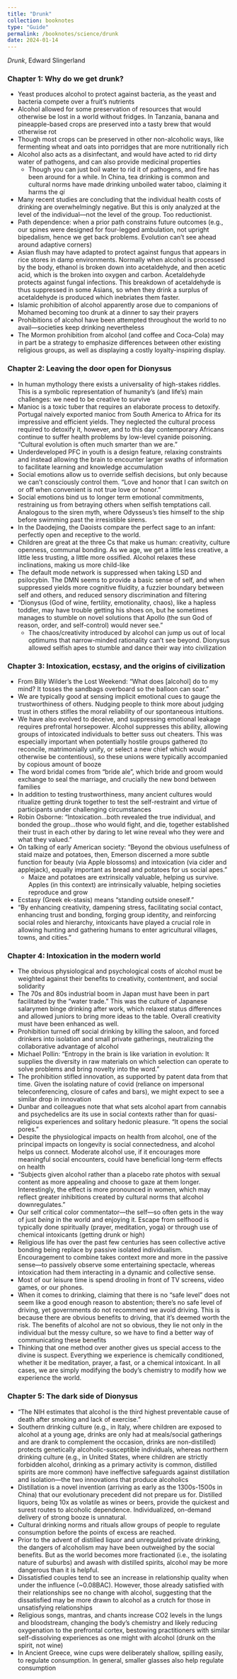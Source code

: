 ```yaml
---
title: "Drunk"
collection: booknotes
type: "Guide"
permalink: /booknotes/science/drunk
date: 2024-01-14
---
```


*Drunk*, Edward Slingerland
### Chapter 1: Why do we get drunk?
*	Yeast produces alcohol to protect against bacteria, as the yeast and bacteria compete over a fruit’s nutrients
*	Alcohol allowed for some preservation of resources that would otherwise be lost in a world without fridges. In Tanzania, banana and pineapple-based crops are preserved into a tasty brew that would otherwise rot
   * Though most crops can be preserved in other non-alcoholic ways, like fermenting wheat and oats into porridges that are more nutritionally rich
*	Alcohol also acts as a disinfectant, and would have acted to rid dirty water of pathogens, and can also provide medicinal properties
    * Though you can just boil water to rid it of pathogens, and fire has been around for a while. In China, tea drinking is common and cultural norms have made drinking unboiled water taboo, claiming it harms the *qi*
*	Many recent studies are concluding that the individual health costs of drinking are overwhelmingly negative. But this is only analyzed at the level of the individual—not the level of the group. Too reductionist.
*	Path dependence: when a prior path constrains future outcomes (e.g., our spines were designed for four-legged ambulation, not upright bipedalism, hence we get back problems. Evolution can’t see ahead around adaptive corners)
*	Asian flush may have adapted to protect against fungus that appears in rice stores in damp environments. Normally when alcohol is processed by the body, ethanol is broken down into acetaldehyde, and then acetic acid, which is the broken into oxygen and carbon. Acetaldehyde protects against fungal infections. This breakdown of acetaldehyde is thus suppressed in some Asians, so when they drink a surplus of acetaldehyde is produced which inebriates them faster.
*	Islamic prohibition of alcohol apparently arose due to companions of Mohamed becoming too drunk at a dinner to say their prayers
*	Prohibitions of alcohol have been attempted throughout the world to no avail—societies keep drinking nevertheless
*	The Mormon prohibition from alcohol (and coffee and Coca-Cola) may in part be a strategy to emphasize differences between other existing religious groups, as well as displaying a costly loyalty-inspiring display.
### Chapter 2: Leaving the door open for Dionysus
*	In human mythology there exists a universality of high-stakes riddles. This is a symbolic representation of humanity’s (and life’s) main challenges: we need to be creative to survive
*	Manioc is a toxic tuber that requires an elaborate process to detoxify. Portugal naively exported manioc from South America to Africa for its impressive and efficient yields. They neglected the cultural process required to detoxify it, however, and to this day contemporary Africans continue to suffer health problems by low-level cyanide poisoning. “Cultural evolution is often much smarter than we are.”
*	Underdeveloped PFC in youth is a design feature, relaxing constraints and instead allowing the brain to encounter larger swaths of information to facilitate learning and knowledge accumulation
*	Social emotions allow us to override selfish decisions, but only because we can’t consciously control them. “Love and honor that I can switch on or off when convenient is not true love or honor.”
*	Social emotions bind us to longer term emotional commitments, restraining us from betraying others when selfish temptations call. Analogous to the siren myth, where Odysseus’s ties himself to the ship before swimming past the irresistible sirens.
*	In the Daodejing, the Daoists compare the perfect sage to an infant: perfectly open and receptive to the world. 
*	Children are great at the three Cs that make us human: creativity, culture openness, communal bonding. As we age, we get a little less creative, a little less trusting, a little more ossified. Alcohol relaxes these inclinations, making us more child-like
*	The default mode network is suppressed when taking LSD and psilocybin. The DMN seems to provide a basic sense of self, and when suppressed yields more cognitive fluidity, a fuzzier boundary between self and others, and reduced sensory discrimination and filtering
*	“Dionysus (God of wine, fertility, emotionality, chaos), like a hapless toddler, may have trouble getting his shoes on, but he sometimes manages to stumble on novel solutions that Apollo (the sun God of reason, order, and self-control) would never see.”
    * The chaos/creativity introduced by alcohol can jump us out of local optimums that narrow-minded rationality can’t see beyond. Dionysus allowed selfish apes to stumble and dance their way into civilization
### Chapter 3: Intoxication, ecstasy, and the origins of civilization
*	From Billy Wilder’s the Lost Weekend: “What does [alcohol] do to my mind? It tosses the sandbags overboard so the balloon can soar.”
*	We are typically good at sensing implicit emotional cues to gauge the trustworthiness of others. Nudging people to think more about judging trust in others stifles the moral reliability of our spontaneous intuitions.
*	We have also evolved to deceive, and suppressing emotional leakage requires prefrontal horsepower. Alcohol suppresses this ability, allowing groups of intoxicated individuals to better suss out cheaters. This was especially important when potentially hostile groups gathered (to reconcile, matrimonially unify, or select a new chief which would otherwise be contentious), so these unions were typically accompanied by copious amount of booze
*	The word bridal comes from “bride ale”, which bride and groom would exchange to seal the marriage, and crucially the new bond between families
*	In addition to testing trustworthiness, many ancient cultures would ritualize getting drunk together to test the self-restraint and virtue of participants under challenging circumstances
*	Robin Osborne: “Intoxication…both revealed the true individual, and bonded the group…those who would fight, and die, together established their trust in each other by daring to let wine reveal who they were and what they valued.”
*	On talking of early American society: “Beyond the obvious usefulness of staid maize and potatoes, then, Emerson discerned a more subtle function for beauty (via Apple blossoms) and intoxication (via cider and applejack), equally important as bread and potatoes for us social apes.”
    * Maize and potatoes are extrinsically valuable, helping us survive. Apples (in this context) are intrinsically valuable, helping societies reproduce and grow
*	Ecstasy (Greek ek-stasis) means “standing outside oneself.”
*	“By enhancing creativity, dampening stress, facilitating social contact, enhancing trust and bonding, forging group identity, and reinforcing social roles and hierarchy, intoxicants have played a crucial role in allowing hunting and gathering humans to enter agricultural villages, towns, and cities.”
### Chapter 4: Intoxication in the modern world
*	The obvious physiological and psychological costs of alcohol must be weighted against their benefits to creativity, contentment, and social solidarity
*	The 70s and 80s industrial boom in Japan must have been in part facilitated by the “water trade.” This was the culture of Japanese salarymen binge drinking after work, which relaxed status differences and allowed juniors to bring more ideas to the table. Overall creativity must have been enhanced as well.
*	Prohibition turned off social drinking by killing the saloon, and forced drinkers into isolation and small private gatherings, neutralizing the collaborative advantage of alcohol
*	Michael Pollin: “Entropy in the brain is like variation in evolution: It supplies the diversity in raw materials on which selection can operate to solve problems and bring novelty into the word.”
*	The prohibition stifled innovation, as supported by patent data from that time. Given the isolating nature of covid (reliance on impersonal teleconferencing, closure of cafes and bars), we might expect to see a similar drop in innovation
*	Dunbar and colleagues note that what sets alcohol apart from cannabis and psychedelics are its use in social contexts rather than for quasi-religious experiences and solitary hedonic pleasure. “It opens the social pores.”
*	Despite the physiological impacts on health from alcohol, one of the principal impacts on longevity is social connectedness, and alcohol helps us connect. Moderate alcohol use, if it encourages more meaningful social encounters, could have beneficial long-term effects on health
*	“Subjects given alcohol rather than a placebo rate photos with sexual content as more appealing and choose to gaze at them longer. Interestingly, the effect is more pronounced in women, which may reflect greater inhibitions created by cultural norms that alcohol downregulates.”
*	Our self critical color commentator—the self—so often gets in the way of just *being* in the world and enjoying it. Escape from selfhood is typically done spiritually (prayer, meditation, yoga) or through use of chemical intoxicants (getting drunk or high)
*	Religious life has over the past few centuries has seen collective active bonding being replace by passive isolated individualism. Encouragement to combine takes context more and more in the passive sense—to passively observe some entertaining spectacle, whereas intoxication had them interacting in a dynamic and collective sense.
*	Most of our leisure time is spend drooling in front of TV screens, video games, or our phones.
*	When it comes to drinking, claiming that there is no “safe level” does not seem like a good enough reason to abstention; there’s no safe level of driving, yet governments do not recommend we avoid driving. This is because there are obvious benefits to driving, that it’s deemed worth the risk. The benefits of alcohol are not so obvious, they lie not only in the individual but the messy culture, so we have to find a better way of communicating these benefits
*	Thinking that one method over another gives us special access to the divine is suspect. Everything we experience is chemically conditioned, whether it be meditation, prayer, a fast, or a chemical intoxicant. In all cases, we are simply modifying the body’s chemistry to modify how we experience the world.
### Chapter 5: The dark side of Dionysus
*	“The NIH estimates that alcohol is the third highest preventable cause of death after smoking and lack of exercise.”
*	Southern drinking culture (e.g., in Italy, where children are exposed to alcohol at a young age, drinks are only had at meals/social gatherings and are drank to complement the occasion, drinks are non-distilled) protects genetically alcoholic-susceptible individuals, whereas northern drinking culture (e.g., in United States, where children are strictly forbidden alcohol, drinking as a primary activity is common, distilled spirits are more common) have ineffective safeguards against distillation and isolation—the two innovations that produce alcoholics
*	Distillation is a novel invention (arriving as early as the 1300s-1500s in China) that our evolutionary precedent did not prepare us for. Distilled liquors, being 10x as volatile as wines or beers, provide the quickest and surest routes to alcoholic dependence. Individualized, on-demand delivery of strong booze is unnatural.
*	Cultural drinking norms and rituals allow groups of people to regulate consumption before the points of excess are reached.
*	Prior to the advent of distilled liquor and unregulated private drinking, the dangers of alcoholism may have been outweighed by the social benefits. But as the world becomes more fractionated (i.e., the isolating nature of suburbs) and awash with distilled spirits, alcohol may be more dangerous than it is helpful.
*	Dissatisfied couples tend to see an increase in relationship quality when under the influence (~0.08BAC). However, those already satisfied with their relationships see no change with alcohol, suggesting that the dissatisfied may be more drawn to alcohol as a crutch for those in unsatisfying relationships
*	Religious songs, mantras, and chants increase CO2 levels in the lungs and bloodstream, changing the body’s chemistry and likely reducing oxygenation to the prefrontal cortex, bestowing practitioners with similar self-dissolving experiences as one might with alcohol (drunk on the spirit, not wine)
*	In Ancient Greece, wine cups were deliberately shallow, spilling easily, to regulate consumption. In general, smaller glasses also help regulate consumption

